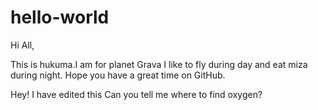 # hello-world

Hi All,

This is hukuma.I am for planet Grava
I like to fly during day and eat miza during night.
Hope you have a great time on GitHub.


Hey! I have edited this
Can you tell me where to find oxygen?
